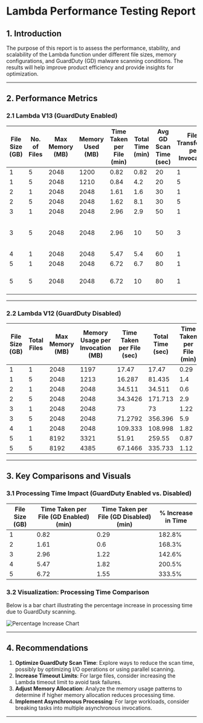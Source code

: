 
# Lambda Performance Testing Report

## 1. Introduction
The purpose of this report is to assess the performance, stability, and scalability of the Lambda function under different file sizes, memory configurations, and GuardDuty (GD) malware scanning conditions. The results will help improve product efficiency and provide insights for optimization.

---

## 2. Performance Metrics

### 2.1 Lambda V13 (GuardDuty Enabled)

| File Size (GB) | No. of Files | Max Memory (MB) | Memory Used (MB) | Time Taken per File (min) | Total Time (min) | Avg GD Scan Time (sec) | Files Transferred per Invocation | No. of Invocations | Comment                                   |
|----------------|--------------|------------------|------------------|----------------------------|------------------|-------------------------|----------------------------------|--------------------|-------------------------------------------|
| 1              | 5            | 2048             | 1200            | 0.82                       | 0.82             | 20                      | 1                                | 1                  | None                                      |
| 1              | 5            | 2048             | 1210            | 0.84                       | 4.2              | 20                      | 5                                | 1                  | None                                      |
| 2              | 1            | 2048             | 2048            | 1.61                       | 1.6              | 30                      | 1                                | 1                  | None                                      |
| 2              | 5            | 2048             | 2048            | 1.62                       | 8.1              | 30                      | 5                                | 1                  | None                                      |
| 3              | 1            | 2048             | 2048            | 2.96                       | 2.9              | 50                      | 1                                | 1                  | None                                      |
| 3              | 5            | 2048             | 2048            | 2.96                       | 10               | 50                      | 3                                | 2                  | Timeout while processing the 4th file      |
| 4              | 1            | 2048             | 2048            | 5.47                       | 5.4              | 60                      | 1                                | 1                  | None                                      |
| 5              | 1            | 2048             | 2048            | 6.72                       | 6.7              | 80                      | 1                                | 1                  | None                                      |
| 5              | 5            | 2048             | 2048            | 6.72                       | 10               | 80                      | 1                                | 5                  | Timeout after first file                   |

---

### 2.2 Lambda V12 (GuardDuty Disabled)

| File Size (GB) | Total Files | Max Memory (MB) | Memory Usage per Invocation (MB) | Time Taken per File (sec) | Total Time (sec) | Time Taken per File (min) | Files Transferred per Invocation | Invocations to Transfer All |
|----------------|-------------|------------------|----------------------------------|----------------------------|------------------|----------------------------|----------------------------------|-----------------------------|
| 1              | 1           | 2048             | 1197                            | 17.47                      | 17.47           | 0.29                       | 1                                | 1                           |
| 1              | 5           | 2048             | 1213                            | 16.287                     | 81.435          | 1.4                        | 5                                | 1                           |
| 2              | 1           | 2048             | 2048                            | 34.511                     | 34.511          | 0.6                        | 1                                | 1                           |
| 2              | 5           | 2048             | 2048                            | 34.3426                    | 171.713         | 2.9                        | 5                                | 1                           |
| 3              | 1           | 2048             | 2048                            | 73                         | 73              | 1.22                       | 1                                | 1                           |
| 3              | 5           | 2048             | 2048                            | 71.2792                    | 356.396         | 5.9                        | 5                                | 1                           |
| 4              | 1           | 2048             | 2048                            | 109.333                    | 108.998         | 1.82                       | 1                                | 1                           |
| 5              | 1           | 8192             | 3321                            | 51.91                      | 259.55          | 0.87                       | 5                                | 1                           |
| 5              | 5           | 8192             | 4385                            | 67.1466                    | 335.733         | 1.12                       | 5                                | 1                           |

---

## 3. Key Comparisons and Visuals

### 3.1 Processing Time Impact (GuardDuty Enabled vs. Disabled)

| File Size (GB) | Time Taken per File (GD Enabled) (min) | Time Taken per File (GD Disabled) (min) | % Increase in Time |
|----------------|-----------------------------------------|-------------------------------------------|--------------------|
| 1              | 0.82                                    | 0.29                                      | 182.8%             |
| 2              | 1.61                                    | 0.6                                       | 168.3%             |
| 3              | 2.96                                    | 1.22                                      | 142.6%             |
| 4              | 5.47                                    | 1.82                                      | 200.5%             |
| 5              | 6.72                                    | 1.55                                      | 333.5%             |

### 3.2 Visualization: Processing Time Comparison

Below is a bar chart illustrating the percentage increase in processing time due to GuardDuty scanning.

![Percentage Increase Chart](chart_placeholder)

---

## 4. Recommendations

1. **Optimize GuardDuty Scan Time**: Explore ways to reduce the scan time, possibly by optimizing I/O operations or using parallel scanning.
2. **Increase Timeout Limits**: For large files, consider increasing the Lambda timeout limit to avoid task failures.
3. **Adjust Memory Allocation**: Analyze the memory usage patterns to determine if higher memory allocation reduces processing time.
4. **Implement Asynchronous Processing**: For large workloads, consider breaking tasks into multiple asynchronous invocations.

---